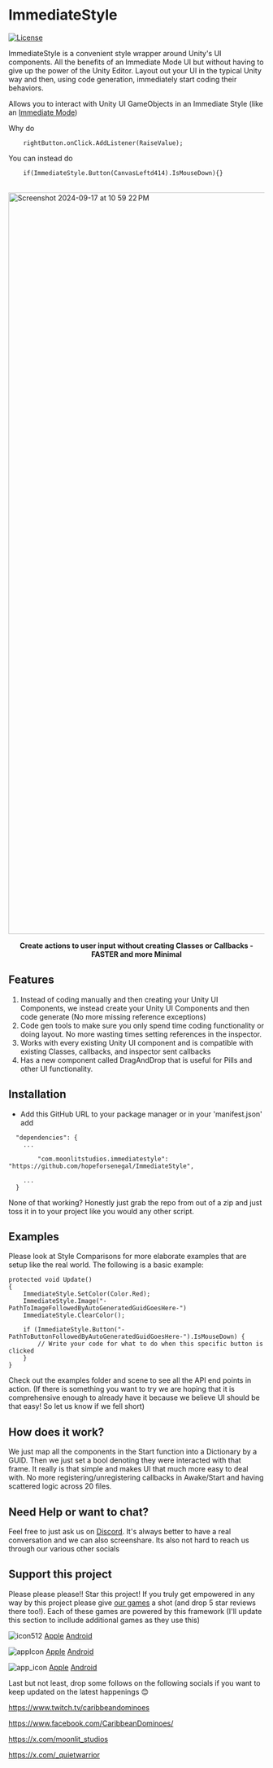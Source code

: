 # ImmediateStyle 
[![License](https://img.shields.io/badge/license-MIT-green)](https://github.com/hopeforsenegal/immediatestyle/blob/master/LICENSE.md)

ImmediateStyle is a convenient style wrapper around Unity's UI components. All the benefits of an Immediate Mode UI but without having to give up the power of the Unity Editor. Layout out your UI in the typical Unity way and then, using code generation, immediately start coding their behaviors.

Allows you to interact with Unity UI GameObjects in an Immediate Style (like an [Immediate Mode](https://caseymuratori.com/blog_0001))

Why do 

```    rightButton.onClick.AddListener(RaiseValue);```

You can instead do

```    if(ImmediateStyle.Button(CanvasLeftd414).IsMouseDown){}```

<br>

<img width="1457" alt="Screenshot 2024-09-17 at 10 59 22 PM" src="https://github.com/user-attachments/assets/9c660dce-0f4c-4bd3-a0d6-ddac30b2390f">

<p align="center">
<b>Create actions to user input without creating Classes or Callbacks - FASTER and more Minimal
</b>
<br>
</p>

## Features
1. Instead of coding manually and then creating your Unity UI Components, we instead create your Unity UI Components and then code generate (No more missing reference exceptions)
2. Code gen tools to make sure you only spend time coding functionality or doing layout. No more wasting times setting references in the inspector.
3. Works with every existing Unity UI component and is compatible with existing Classes, callbacks, and inspector sent callbacks
4. Has a new component called DragAndDrop that is useful for Pills and other UI functionality.

## Installation

- Add this GitHub URL to your package manager or in your 'manifest.json' add
```
  "dependencies": {
	...

    	"com.moonlitstudios.immediatestyle": "https://github.com/hopeforsenegal/ImmediateStyle",

	...
  }
```

None of that working? Honestly just grab the repo from out of a zip and just toss it in to your project like you would any other script.

## Examples
Please look at Style Comparisons for more elaborate examples that are setup like the real world.
The following is a basic example: 
```
protected void Update()
{
	ImmediateStyle.SetColor(Color.Red);
	ImmediateStyle.Image("-PathToImageFollowedByAutoGeneratedGuidGoesHere-")
	ImmediateStyle.ClearColor();
	
	if (ImmediateStyle.Button("-PathToButtonFollowedByAutoGeneratedGuidGoesHere-").IsMouseDown) {
	    // Write your code for what to do when this specific button is clicked
	}
}
```
Check out the examples folder and scene to see all the API end points in action. (If there is something you want to try we are hoping that it is comprehensive enough to already have it because we believe UI should be that easy! So let us know if we fell short)

## How does it work?
We just map all the components in the Start function into a Dictionary by a GUID. Then we just set a bool denoting they were interacted with that frame. It really is that simple and makes UI that much more easy to deal with. No more registering/unregistering callbacks in Awake/Start and having scattered logic across 20 files.

## Need Help or want to chat?
Feel free to just ask us on [Discord](https://discord.gg/8y87EEaftE). It's always better to have a real conversation and we can also screenshare. Its also not hard to reach us through our various other socials 

## Support this project 
Please please please!! Star this project! If you truly get empowered in any way by this project please give [our games](https://linktr.ee/moonlit_games) a shot (and drop 5 star reviews there too!). Each of these games are powered by this framework (I'll update this section to incllude additional games as they use this)

![icon512](https://github.com/user-attachments/assets/85141dc9-110e-4a8d-b684-6c9a686c278b)
[Apple](https://apps.apple.com/us/app/caribbean-dominoes/id1588590418)
[Android](https://play.google.com/store/apps/details?id=com.MoonlitStudios.CaribbeanDominoes)

![appIcon](https://github.com/user-attachments/assets/4266f475-ac9b-4176-9f97-985b8e1025ce)
[Apple](https://apps.apple.com/us/app/solitaire-islands/id6478837950)
[Android](https://play.google.com/store/apps/details?id=com.MoonlitStudios.SolitaireIslands)

![app_icon](https://github.com/user-attachments/assets/13ba91c7-53b4-4469-bdd0-9f0598048a28)
[Apple](https://apps.apple.com/us/app/ludi-classic/id1536964897)
[Android](https://play.google.com/store/apps/details?id=com.MoonlitStudios.Ludi)


Last but not least, drop some follows on the following socials if you want to keep updated on the latest happenings 😊

https://www.twitch.tv/caribbeandominoes

https://www.facebook.com/CaribbeanDominoes/

https://x.com/moonlit_studios

https://x.com/_quietwarrior
